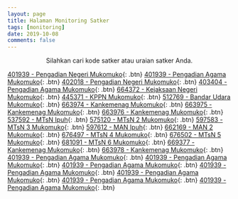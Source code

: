 ```yaml
---
layout: page
title: Halaman Monitoring Satker
tags: [monitoring]
date: 2019-10-08
comments: false
---
```

    
<center>Silahkan cari kode satker atau uraian satker Anda.</center>

[401939 - Pengadian Negeri Mukomuko](https://kppnmuko.github.io/401939){: .btn}
[401939 - Pengadian Agama Mukomuko](https://kppnmuko.github.io/401939){: .btn}
[402018 - Pengadian Negeri Mukomuko](https://kppnmuko.github.io/402018){: .btn}
[403404 - Pengadian Agama Mukomuko](https://kppnmuko.github.io/403404){: .btn}
[664372 - Kejaksaan Negeri Mukomuko](https://kppnmuko.github.io/663972){: .btn}
[445371 - KPPN Mukomuko](https://kppnmuko.github.io/445371){: .btn}
[512769 - Bandar Udara Mukomuko](https://kppnmuko.github.io/512769){: .btn}
[663974 - Kankemenag Mukomuko](https://kppnmuko.github.io/663974){: .btn}
[663975 - Kankemenag Mukomuko](https://kppnmuko.github.io/663975){: .btn}
[663976 - Kankemenag Mukomuko](https://kppnmuko.github.io/663976){: .btn}
[537592 - MTsN Ipuh](https://kppnmuko.github.io/537592){: .btn}
[575120 - MTsN 2 Mukomuko](https://kppnmuko.github.io/575120){: .btn}
[597583 - MTsN 3 Mukomuko](https://kppnmuko.github.io/597583){: .btn}
[597612 - MAN Ipuh](https://kppnmuko.github.io/597612){: .btn}
[662169 - MAN 2 Mukomuko](https://kppnmuko.github.io/662169){: .btn}
[676497 - MTsN 4 Mukomuko](https://kppnmuko.github.io/676497){: .btn}
[676502 - MTsN 5 Mukomuko](https://kppnmuko.github.io/676502){: .btn}
[681091 - MTsN 6 Mukomuko](https://kppnmuko.github.io/681091){: .btn}
[669377 - Kankemenag Mukomuko](https://kppnmuko.github.io/663977){: .btn}
[663978 - Kankemenag Mukomuko](https://kppnmuko.github.io/663978){: .btn}
[401939 - Pengadian Agama Mukomuko](https://kppnmuko.github.io/401939){: .btn}
[401939 - Pengadian Agama Mukomuko](https://kppnmuko.github.io/401939){: .btn}
[401939 - Pengadian Agama Mukomuko](https://kppnmuko.github.io/401939){: .btn}
[401939 - Pengadian Agama Mukomuko](https://kppnmuko.github.io/401939){: .btn}
[401939 - Pengadian Agama Mukomuko](https://kppnmuko.github.io/401939){: .btn}
[401939 - Pengadian Agama Mukomuko](https://kppnmuko.github.io/401939){: .btn}
[401939 - Pengadian Agama Mukomuko](https://kppnmuko.github.io/401939){: .btn}
